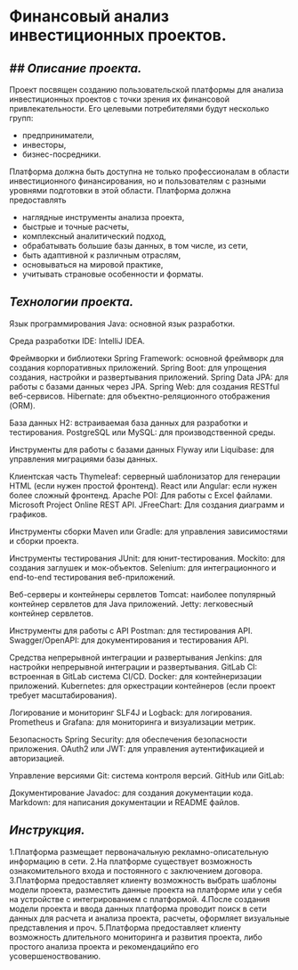 # Финансовый анализ инвестиционных проектов.

## **_##  Описание проекта._**

Проект посвящен созданию пользовательской платформы
для анализа инвестиционных проектов с точки зрения
их финансовой привлекательности.
Его целевыми потребителями будут несколько групп:
- предприниматели,
- инвесторы,
- бизнес-посредники.

Платформа должна быть доступна не только профессионалам в области
инвестиционного финансирования, но и пользователям с разными уровнями 
подготовки в этой области.
Платформа должна предоставлять 
- наглядные инструменты анализа проекта,
- быстрые и точные расчеты, 
- комплексный аналитический подход,
- обрабатывать большие базы данных, в том числе, из сети,
- быть адаптивной к различным отраслям,
- основываться на мировой практике,
- учитывать страновые особенности и форматы.

## **_Технологии проекта._**

Язык программирования
Java: основной язык разработки.

Среда разработки
IDE: IntelliJ IDEA.

Фреймворки и библиотеки
Spring Framework: основной фреймворк для создания корпоративных приложений.
Spring Boot: для упрощения создания, настройки и развертывания приложений.
Spring Data JPA: для работы с базами данных через JPA.
Spring Web: для создания RESTful веб-сервисов.
Hibernate: для объектно-реляционного отображения (ORM).

База данных
H2: встраиваемая база данных для разработки и тестирования.
PostgreSQL или MySQL: для производственной среды.

Инструменты для работы с базами данных
Flyway или Liquibase: для управления миграциями базы данных.

Клиентская часть
Thymeleaf: серверный шаблонизатор для генерации HTML (если нужен простой фронтенд).
React или Angular: если нужен более сложный фронтенд.
Apache POI: Для работы с Excel файлами.
Microsoft Project Online REST API.
JFreeChart: Для создания диаграмм и графиков.

Инструменты сборки
Maven или Gradle: для управления зависимостями и сборки проекта.

Инструменты тестирования
JUnit: для юнит-тестирования.
Mockito: для создания заглушек и мок-объектов.
Selenium: для интеграционного и end-to-end тестирования веб-приложений.

Веб-серверы и контейнеры сервлетов
Tomcat: наиболее популярный контейнер сервлетов для Java приложений.
Jetty: легковесный контейнер сервлетов.

Инструменты для работы с API
Postman: для тестирования API.
Swagger/OpenAPI: для документирования и тестирования API.

Средства непрерывной интеграции и развертывания
Jenkins: для настройки непрерывной интеграции и развертывания.
GitLab CI: встроенная в GitLab система CI/CD.
Docker: для контейнеризации приложений.
Kubernetes: для оркестрации контейнеров (если проект требует масштабирования).

Логирование и мониторинг
SLF4J и Logback: для логирования.
Prometheus и Grafana: для мониторинга и визуализации метрик.

Безопасность
Spring Security: для обеспечения безопасности приложения.
OAuth2 или JWT: для управления аутентификацией и авторизацией.

Управление версиями
Git: система контроля версий.
GitHub или GitLab: 

Документирование
Javadoc: для создания документации кода.
Markdown: для написания документации и README файлов.

## **_Инструкция._**

1.Платформа размещает первоначальную рекламно-описательную информацию в сети.
2.На платформе существует возможность ознакомительного входа и 
постоянного с заключением договора.
3.Платформа предоставляет клиенту возможность выбрать шаблоны модели проекта,
разместить данные проекта на платформе или у себя на устройстве
с интегрированием с платформой.
4.После создания модели проекта и ввода данных платформа 
проводит поиск в сети данных для расчета и анализа проекта,
расчеты, оформляет визуальные представления и проч.
5.Платформа предоставляет клиенту возможность 
длительного мониторинга и развития проекта, либо простого анализа проекта
и рекомендацийпо его усовершеноствованию.
















